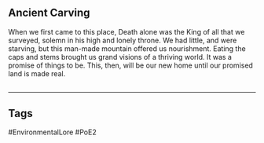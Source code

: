 ## Ancient Carving
When we first came to this place, Death alone was the King of all that we surveyed, solemn in his high and lonely throne. We had little, and were starving, but this man-made mountain offered us nourishment. Eating the caps and stems brought us grand visions of a thriving world. It was a promise of things to be. This, then, will be our new home until our promised land is made real.

##
---
## Tags
#EnvironmentalLore 
#PoE2